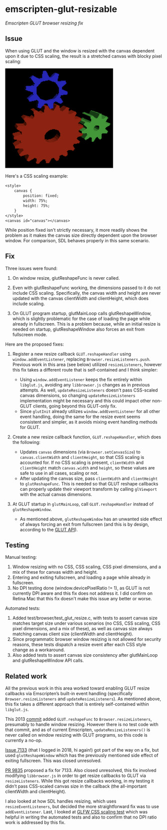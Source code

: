 # emscripten-glut-resizable
*Emscripten GLUT browser resizing fix*

## Issue

When using GLUT and the window is resized with the canvas dependent upon it due to CSS scaling, the result is a stretched canvas with blocky pixel scaling:

![VT sample app](before.png)

Here's a CSS scaling example:

    <style>
        canvas {
            position: fixed;
            width: 75%;
            height: 75%;
        }
    </style>
    <canvas id="canvas"></canvas>

 While position fixed isn't strictly necessary, it more readily shows the problem as it makes the canvas size directly dependent upon the browser window.  For comparison, SDL behaves properly in this same scenario.

## Fix 

Three issues were found:
1. On window resize, glutReshapeFunc is never called.

2. Even with glutReshapeFunc working, the dimensions passed to it do not include CSS scaling.  Specifically, the canvas width and height are never updated with the canvas clientWidth and clientHeight, which does include scaling.

3. On GLUT program startup, glutMainLoop calls glutReshapeWindow, which is slightly problematic for the case of loading the page while already in fullscreen.  This is a problem because, while an initial resize is needed on startup, glutReshapeWindow also forces an exit from fullscreen mode.

Here are the proposed fixes:

1. Register a new resize callback `GLUT.reshapeHandler` using `window.addEventListener`, replacing `Browser.resizeListeners.push`. Previous work in this area (see below) utilized `resizeListeners`, however this fix takes a different route that is self-contained and I think simpler:
    - Using `window.addEventListener` keeps the fix entirely within `libglut.js`, avoiding any `libbrowser.js` changes as in previous attempts.  As well, `updateResizeListeners` doesn't pass CSS-scaled canvas dimensions, so changing `updateResizeListeners` implementation might be necessary and this could impact other non-GLUT clients, going beyond this GLUT-only fix.
    - Since `glutInit` already utilizes `window.addEventListener` for all other event handling, doing the same for the resize event seems consistent and simpler, as it avoids mixing event handling methods for GLUT.

2. Create a new resize callback function, `GLUT.reshapeHandler`, which does the following:
    - Updates `canvas` dimensions (via `Browser.setCanvasSize`) to `canvas.clientWidth` and `clientHeight`, so that CSS scaling is accounted for. If no CSS scaling is present, `clientWidth` and `clientHeight` match `canvas.width` and `height`, so these values are safe to use in all cases, scaling or not.
    - After updating the canvas size, pass `clientWidth` and `clientHeight` to `glutReshapeFunc`.  This is needed so that GLUT reshape callbacks can properly update their viewport transform by calling `glViewport` with the actual canvas dimensions.

3. At GLUT startup in `glutMainLoop`, call `GLUT.reshapeHandler` instead of `glutReshapeWindow`.  
    - As mentioned above, `glutReshapeWindow` has an unwanted side effect of always forcing an exit from fullscreen (and this is by design, according to the [GLUT API](https://www.opengl.org/resources/libraries/glut/spec3/node23.html)).


## Testing

Manual testing:
1. Window resizing with no CSS, CSS scaling, CSS pixel dimensions, and a mix of these for canvas width and height.
2. Entering and exiting fullscreen, and loading a page while already in fullscreen.
3. No DPI testing done (window.devicePixelRatio != 1), as GLUT is not currently DPI aware and this fix does not address it.  I did confirm on Retina Mac that this fix doesn't make this issue any better or worse.

Automated tests:
1. Added test/browser/test_glut_resize.c, with tests to assert canvas size matches target size under various scenarios (no CSS, CSS scaling, CSS pixel dimensions, and a mix of these), as well as canvas size always matching canvas client size (clientWidth and clientHeight).  
2. Since programmatic browser window resizing is not allowed for security reasons, these tests dispatch a resize event after each CSS style change as a workaround.
3. Also added tests to assert canvas size consistency after glutMainLoop and glutReshapeWindow API calls.

## Related work

All the previous work in this area worked toward enabling GLUT resize callbacks via Emscripten’s built-in event handling (specifically `Browser.resizeListeners` and `updateResizeListeners`).  As mentioned above, this fix takes a different approach that is entirely self-contained within `libglut.js`.  

This 2013 [commit](https://github.com/Emscripten-core/Emscripten/commit/6d6490e61ef9a63cbf314faa19e152796a21f3d3) added `GLUT.reshapeFunc` to `Browser.resizeListeners`, presumably to handle window resizing.  However there is no test code with that commit, and as of current Emscripten, `updateResizeListeners()` is never called on window resizing with GLUT programs, so this code is currently a no-op.

[Issue 7133](https://github.com/Emscripten-core/Emscripten/issues/7133) (that I logged in 2018, hi again!) got part of the way on a fix, but used `glutReshapeWindow` which has the previously mentioned side effect of exiting fullscreen.  This was closed unresolved.

[PR 9835](https://github.com/Emscripten-core/Emscripten/pull/9835) proposed a fix for 7133.  Also closed unresolved, this fix involved modifying `libbrowser.js` in order to get resize callbacks to GLUT via `resizeListeners`.  While this got resize callbacks working, in my testing it didn’t pass CSS-scaled canvas size in the callback (the all-important clientWidth and clientHeight).

I also looked at how SDL handles resizing, which uses `resizeEventListeners`, but decided the more straightforward fix was to use `addEventListener`.  Last, I looked at [GLFW CSS scaling test](https://github.com/emscripten-core/emscripten/blob/main/test/browser/test_glfw3_css_scaling.c) which was helpful in writing the automated tests and also to confirm that no DPI ratio work is addressed by this fix.